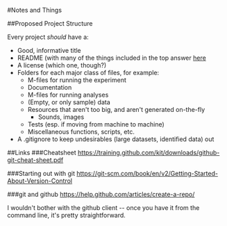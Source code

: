 
#Notes and Things

##Proposed Project Structure

Every project *should* have a:

- Good, informative title
- README (with many of the things included in the top answer [here](http://stackoverflow.com/questions/2304863/how-to-write-a-good-readme)
- A license (which one, though?)
- Folders for each major class of files, for example:
  - M-files for running the experiment
  - Documentation
  - M-files for running analyses
  - (Empty, or only sample) data
  - Resources that aren't too big, and aren't generated on-the-fly
    - Sounds, images
  - Tests (esp. if moving from machine to machine)
  - Miscellaneous functions, scripts, etc.
- A .gitignore to keep undesirables (large datasets, identified data) out

##Links
###Cheatsheet
https://training.github.com/kit/downloads/github-git-cheat-sheet.pdf

###Starting out with git
https://git-scm.com/book/en/v2/Getting-Started-About-Version-Control

###git and github
https://help.github.com/articles/create-a-repo/

I wouldn't bother with the github client -- once you have it from the command line, it's pretty straightforward.


